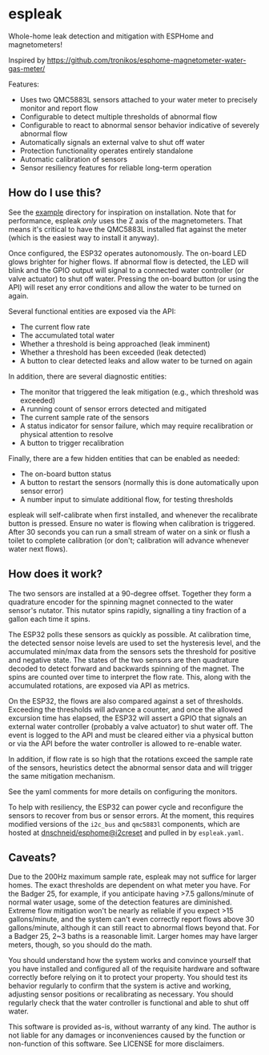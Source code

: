# espleak

Whole-home leak detection and mitigation with ESPHome and magnetometers!

Inspired by https://github.com/tronikos/esphome-magnetometer-water-gas-meter/

Features:
 * Uses two QMC5883L sensors attached to your water meter to precisely monitor and report flow
 * Configurable to detect multiple thresholds of abnormal flow
 * Configurable to react to abnormal sensor behavior indicative of severely abnormal flow
 * Automatically signals an external valve to shut off water
 * Protection functionality operates entirely standalone
 * Automatic calibration of sensors
 * Sensor resiliency features for reliable long-term operation


## How do I use this?

See the [example](example) directory for inspiration on installation. Note that for performance, espleak *only* uses the
Z axis of the magnetometers.  That means it's critical to have the QMC5883L installed flat against the meter (which is
the easiest way to install it anyway).

Once configured, the ESP32 operates autonomously. The on-board LED glows brighter for higher flows. If abnormal flow is
detected, the LED will blink and the GPIO output will signal to a connected water controller (or valve actuator) to shut
off water. Pressing the on-board button (or using the API) will reset any error conditions and allow the water to be
turned on again.

Several functional entities are exposed via the API:
 * The current flow rate
 * The accumulated total water
 * Whether a threshold is being approached (leak imminent)
 * Whether a threshold has been exceeded (leak detected)
 * A button to clear detected leaks and allow water to be turned on again

In addition, there are several diagnostic entities:
 * The monitor that triggered the leak mitigation (e.g., which threshold was exceeded)
 * A running count of sensor errors detected and mitigated
 * The current sample rate of the sensors
 * A status indicator for sensor failure, which may require recalibration or physical attention to resolve
 * A button to trigger recalibration

Finally, there are a few hidden entities that can be enabled as needed:
 * The on-board button status
 * A button to restart the sensors (normally this is done automatically upon sensor error)
 * A number input to simulate additional flow, for testing thresholds

espleak will self-calibrate when first installed, and whenever the recalibrate button is pressed. Ensure no water is
flowing when calibration is triggered. After 30 seconds you can run a small stream of water on a sink or flush a toilet
to complete calibration (or don't; calibration will advance whenever water next flows).


## How does it work?

The two sensors are installed at a 90-degree offset. Together they form a quadrature encoder for the spinning magnet
connected to the water sensor's nutator.  This nutator spins rapidly, signalling a tiny fraction of a gallon each time
it spins.

The ESP32 polls these sensors as quickly as possible. At calibration time, the detected sensor noise levels are used to
set the hysteresis level, and the accumulated min/max data from the sensors sets the threshold for positive and negative
state. The states of the two sensors are then quadrature decoded to detect forward and backwards spinning of the magnet.
The spins are counted over time to interpret the flow rate. This, along with the accumulated rotations, are exposed via
API as metrics.

On the ESP32, the flows are also compared against a set of thresholds. Exceeding the thresholds will advance a counter,
and once the allowed excursion time has elapsed, the ESP32 will assert a GPIO that signals an external water controller
(probably a valve actuator) to shut water off. The event is logged to the API and must be cleared either via a physical
button or via the API before the water controller is allowed to re-enable water.

In addition, if flow rate is so high that the rotations exceed the sample rate of the sensors, heuristics detect the
abnormal sensor data and will trigger the same mitigation mechanism.

See the yaml comments for more details on configuring the monitors.

To help with resiliency, the ESP32 can power cycle and reconfigure the sensors to recover from bus or sensor errors. At
the moment, this requires modified versions of the `i2c_bus` and `qmc5883l` components, which are hosted at
[dnschneid/esphome@i2creset](https://github.com/dnschneid/esphome/tree/i2creset) and pulled in by `espleak.yaml`.


## Caveats?

Due to the 200Hz maximum sample rate, espleak may not suffice for larger homes. The exact thresholds are dependent on
what meter you have. For the Badger 25, for example, if you anticipate having >7.5 gallons/minute of normal water usage,
some of the detection features are diminished. Extreme flow mitigation won't be nearly as reliable if you expect >15
gallons/minute, and the system can't even correctly report flows above 30 gallons/minute, although it can still react to
abnormal flows beyond that. For a Badger 25, 2~3 baths is a reasonable limit. Larger homes may have larger meters,
though, so you should do the math.

You should understand how the system works and convince yourself that you have installed and configured all of the
requisite hardware and software correctly before relying on it to protect your property. You should test its behavior
regularly to confirm that the system is active and working, adjusting sensor positions or recalibrating as necessary.
You should regularly check that the water controller is functional and able to shut off water.

This software is provided as-is, without warranty of any kind. The author is not liable for any damages or inconveniences caused by the function or non-function of this software. See
LICENSE for more disclaimers.
